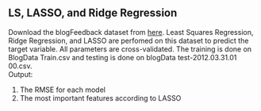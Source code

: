 ## LS, LASSO, and Ridge Regression
Download the blogFeedback dataset from [here](https://archive.ics.uci.edu/ml/datasets/BlogFeedback
). Least Squares Regression, Ridge Regression, and LASSO are perfomed on this dataset to predict the target variable. All parameters are cross-validated. The training is done on BlogData Train.csv and testing is done on blogData test-2012.03.31.01 00.csv. </br>
Output:   
1. The RMSE for each model
2. The most important features according to LASSO
